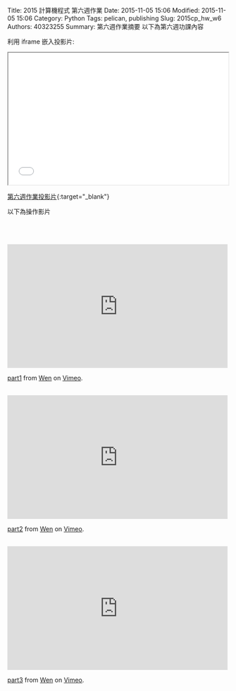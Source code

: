 Title: 2015 計算機程式 第六週作業
Date: 2015-11-05 15:06
Modified: 2015-11-05 15:06
Category: Python
Tags: pelican, publishing
Slug: 2015cp_hw_w6
Authors: 40323255
Summary: 第六週作業摘要
以下為第六週功課內容

利用 iframe 嵌入投影片:

<iframe src="40323255_cp_w6.html" width="500" height="300"></iframe>

[第六週作業投影片](40323255_cp_w6.html){:target="_blank"}

<p>以下為操作影片<p>
<br/>
<https://copy.com/UROvg8KgZeBlRnEO>
<br/>
<https://copy.com/Uifj8lpsVniO6OMS>
<br/>
<https://copy.com/cXJ1cZDVBt8vzpD1
<br/>
<iframe src="https://player.vimeo.com/video/144589840" width="500" height="281" frameborder="0" webkitallowfullscreen mozallowfullscreen allowfullscreen></iframe>
<p><a href="https://vimeo.com/144589840">part1</a> from <a href="https://vimeo.com/user45488436">Wen</a> on <a href="https://vimeo.com">Vimeo</a>.</p>
<br/>
<iframe src="https://player.vimeo.com/video/144590229" width="500" height="281" frameborder="0" webkitallowfullscreen mozallowfullscreen allowfullscreen></iframe>
<p><a href="https://vimeo.com/144590229">part2</a> from <a href="https://vimeo.com/user45488436">Wen</a> on <a href="https://vimeo.com">Vimeo</a>.</p>
<br/>
<iframe src="https://player.vimeo.com/video/144592242" width="500" height="281" frameborder="0" webkitallowfullscreen mozallowfullscreen allowfullscreen></iframe>
<p><a href="https://vimeo.com/144592242">part3</a> from <a href="https://vimeo.com/user45488436">Wen</a> on <a href="https://vimeo.com">Vimeo</a>.</p>